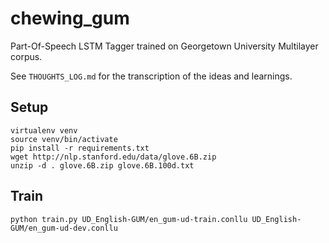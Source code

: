 # chewing_gum
Part-Of-Speech LSTM Tagger trained on Georgetown University Multilayer corpus.


See `THOUGHTS_LOG.md` for the transcription of the ideas and learnings.

## Setup
```
virtualenv venv
source venv/bin/activate
pip install -r requirements.txt
wget http://nlp.stanford.edu/data/glove.6B.zip
unzip -d . glove.6B.zip glove.6B.100d.txt
```

## Train
```
python train.py UD_English-GUM/en_gum-ud-train.conllu UD_English-GUM/en_gum-ud-dev.conllu
```


